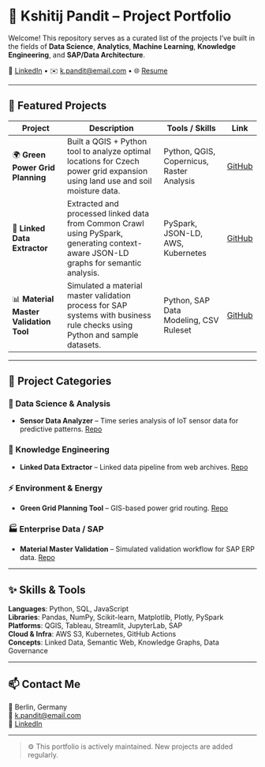 # 📁 Kshitij Pandit – Project Portfolio

Welcome! This repository serves as a curated list of the projects I’ve built in the fields of **Data Science**, **Analytics**, **Machine Learning**, **Knowledge Engineering**, and **SAP/Data Architecture**.

🔗 [LinkedIn](https://www.linkedin.com/in/your-profile) • ✉️ k.pandit@email.com • 🌐 [Resume](https://your-cv-link.com)

---

## 📌 Featured Projects

| Project | Description | Tools / Skills | Link |
|--------|-------------|----------------|------|
| 🌍 **Green Power Grid Planning** | Built a QGIS + Python tool to analyze optimal locations for Czech power grid expansion using land use and soil moisture data. | Python, QGIS, Copernicus, Raster Analysis | [GitHub](https://github.com/username/green-grid-planner) |
| 🧠 **Linked Data Extractor** | Extracted and processed linked data from Common Crawl using PySpark, generating context-aware JSON-LD graphs for semantic analysis. | PySpark, JSON-LD, AWS, Kubernetes | [GitHub](https://github.com/username/linked-data-extractor) |
| 📊 **Material Master Validation Tool** | Simulated a material master validation process for SAP systems with business rule checks using Python and sample datasets. | Python, SAP Data Modeling, CSV Ruleset | [GitHub](https://github.com/username/material-master-validation) |

---

## 📂 Project Categories

### 🧪 Data Science & Analysis
- **Sensor Data Analyzer** – Time series analysis of IoT sensor data for predictive patterns. [Repo](https://github.com/username/sensor-data-analyzer)

### 🧠 Knowledge Engineering
- **Linked Data Extractor** – Linked data pipeline from web archives. [Repo](https://github.com/username/linked-data-extractor)

### ⚡ Environment & Energy
- **Green Grid Planning Tool** – GIS-based power grid routing. [Repo](https://github.com/username/green-grid-planner)

### 🏭 Enterprise Data / SAP
- **Material Master Validation** – Simulated validation workflow for SAP ERP data. [Repo](https://github.com/username/material-master-validation)

---

## ✨ Skills & Tools

**Languages**: Python, SQL, JavaScript  
**Libraries**: Pandas, NumPy, Scikit-learn, Matplotlib, Plotly, PySpark  
**Platforms**: QGIS, Tableau, Streamlit, JupyterLab, SAP  
**Cloud & Infra**: AWS S3, Kubernetes, GitHub Actions  
**Concepts**: Linked Data, Semantic Web, Knowledge Graphs, Data Governance

---

## 📫 Contact Me

📍 Berlin, Germany  
📧 k.pandit@email.com  
🔗 [LinkedIn](https://www.linkedin.com/in/your-profile)

---

> ⚙️ This portfolio is actively maintained. New projects are added regularly.
